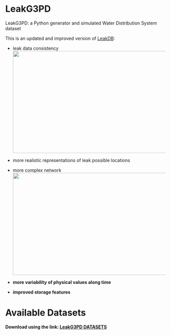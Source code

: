 # LeakG3PD
LeakG3PD: a Python generator and simulated Water Distribution System dataset

This is an updated and improved version of [LeakDB](https://github.com/KIOS-Research/LeakDB):
-  leak data consistency
<a href="https://drive.google.com/file/d/1p17QtyyP0tKLSloICMd8HEPYFukHQLNg/view?usp=sharing"><img src="https://drive.google.com/uc?export=view&id=1p17QtyyP0tKLSloICMd8HEPYFukHQLNg" width="800" height="320"/><a>

-  more realistic representations of leak possible locations
-  more complex network
<b href="https://drive.google.com/file/d/1YBI7p1aNa9AWHSudSm8CfY3G7jHERs_G/view?usp=sharing"><img src="https://drive.google.com/uc?export=view&id=1YBI7p1aNa9AWHSudSm8CfY3G7jHERs_G" width="800" height="320"/><b>

-  more variability of physical values along time
-  improved storage features


# Available Datasets
Download using the link: [LeakG3PD DATASETS](https://drive.google.com/drive/folders/1HM2xI9VpC4us7rFX4IuXXCoHDrnWfC17?usp=sharing)
